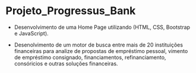 # Projeto_Progressus_Bank

* Desenvolvimento de uma Home Page utilizando (HTML, CSS, Bootstrap e JavaScript).

* Desenolvimento de um motor de busca entre mais de 20 instituições financeiras para analize de propostas de empréstimo pessoal, vimento de
empréstimo consignado, financiamentos, refinanciamento, consóricios e outras soluções financeiras.


